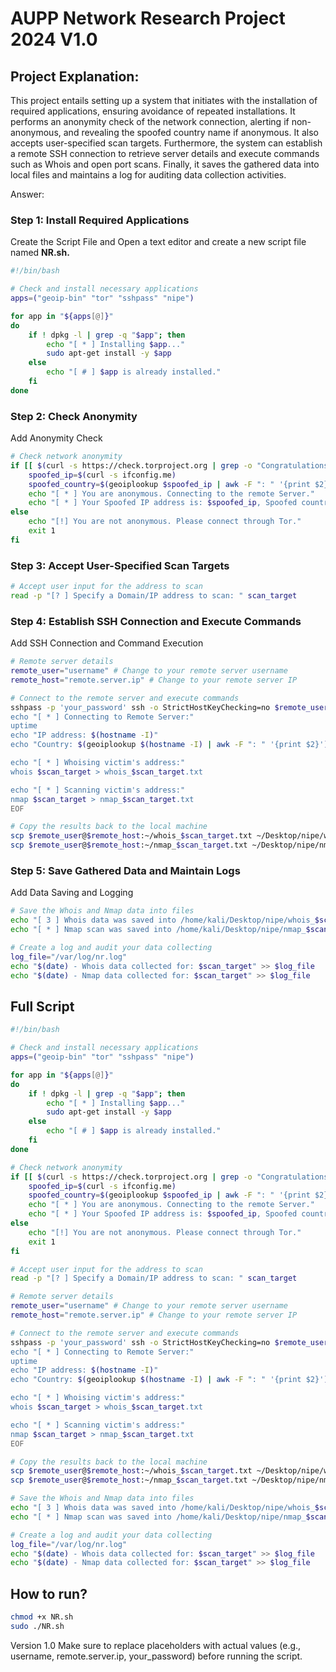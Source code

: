 # AUPP Network Research Project 2024 V1.0

## Project Explanation:

This project entails setting up a system that initiates with the installation of required applications, ensuring avoidance of repeated installations. It performs an anonymity check of the network connection, alerting if non-anonymous, and revealing the spoofed country name if anonymous. It also accepts user-specified scan targets. Furthermore, the system can establish a remote SSH connection to retrieve server details and execute commands such as Whois and open port scans. Finally, it saves the gathered data into local files and maintains a log for auditing data collection activities.

Answer: 


### Step 1: Install Required Applications


Create the Script File and Open a text editor and create a new script file named **NR.sh.**

```bash
#!/bin/bash

# Check and install necessary applications
apps=("geoip-bin" "tor" "sshpass" "nipe")

for app in "${apps[@]}"
do
    if ! dpkg -l | grep -q "$app"; then
        echo "[ * ] Installing $app..."
        sudo apt-get install -y $app
    else
        echo "[ # ] $app is already installed."
    fi
done
````

### Step 2: Check Anonymity


Add Anonymity Check

```bash
# Check network anonymity
if [[ $(curl -s https://check.torproject.org | grep -o "Congratulations. This browser is configured to use Tor.") ]]; then
    spoofed_ip=$(curl -s ifconfig.me)
    spoofed_country=$(geoiplookup $spoofed_ip | awk -F ": " '{print $2}')
    echo "[ * ] You are anonymous. Connecting to the remote Server."
    echo "[ * ] Your Spoofed IP address is: $spoofed_ip, Spoofed country: $spoofed_country"
else
    echo "[!] You are not anonymous. Please connect through Tor."
    exit 1
fi
```

### Step 3: Accept User-Specified Scan Targets

```bash
# Accept user input for the address to scan
read -p "[? ] Specify a Domain/IP address to scan: " scan_target
```


### Step 4: Establish SSH Connection and Execute Commands

Add SSH Connection and Command Execution

```bash
# Remote server details
remote_user="username" # Change to your remote server username
remote_host="remote.server.ip" # Change to your remote server IP

# Connect to the remote server and execute commands
sshpass -p 'your_password' ssh -o StrictHostKeyChecking=no $remote_user@$remote_host << EOF
echo "[ * ] Connecting to Remote Server:"
uptime
echo "IP address: $(hostname -I)"
echo "Country: $(geoiplookup $(hostname -I) | awk -F ": " '{print $2}')"

echo "[ * ] Whoising victim's address:"
whois $scan_target > whois_$scan_target.txt

echo "[ * ] Scanning victim's address:"
nmap $scan_target > nmap_$scan_target.txt
EOF

# Copy the results back to the local machine
scp $remote_user@$remote_host:~/whois_$scan_target.txt ~/Desktop/nipe/whois_$scan_target.txt
scp $remote_user@$remote_host:~/nmap_$scan_target.txt ~/Desktop/nipe/nmap_$scan_target.txt
```

### Step 5: Save Gathered Data and Maintain Logs

Add Data Saving and Logging

```bash
# Save the Whois and Nmap data into files
echo "[ 3 ] Whois data was saved into /home/kali/Desktop/nipe/whois_$scan_target.txt."
echo "[ * ] Nmap scan was saved into /home/kali/Desktop/nipe/nmap_$scan_target.txt."

# Create a log and audit your data collecting
log_file="/var/log/nr.log"
echo "$(date) - Whois data collected for: $scan_target" >> $log_file
echo "$(date) - Nmap data collected for: $scan_target" >> $log_file
```

## Full Script
```bash
#!/bin/bash

# Check and install necessary applications
apps=("geoip-bin" "tor" "sshpass" "nipe")

for app in "${apps[@]}"
do
    if ! dpkg -l | grep -q "$app"; then
        echo "[ * ] Installing $app..."
        sudo apt-get install -y $app
    else
        echo "[ # ] $app is already installed."
    fi
done

# Check network anonymity
if [[ $(curl -s https://check.torproject.org | grep -o "Congratulations. This browser is configured to use Tor.") ]]; then
    spoofed_ip=$(curl -s ifconfig.me)
    spoofed_country=$(geoiplookup $spoofed_ip | awk -F ": " '{print $2}')
    echo "[ * ] You are anonymous. Connecting to the remote Server."
    echo "[ * ] Your Spoofed IP address is: $spoofed_ip, Spoofed country: $spoofed_country"
else
    echo "[!] You are not anonymous. Please connect through Tor."
    exit 1
fi

# Accept user input for the address to scan
read -p "[? ] Specify a Domain/IP address to scan: " scan_target

# Remote server details
remote_user="username" # Change to your remote server username
remote_host="remote.server.ip" # Change to your remote server IP

# Connect to the remote server and execute commands
sshpass -p 'your_password' ssh -o StrictHostKeyChecking=no $remote_user@$remote_host << EOF
echo "[ * ] Connecting to Remote Server:"
uptime
echo "IP address: $(hostname -I)"
echo "Country: $(geoiplookup $(hostname -I) | awk -F ": " '{print $2}')"

echo "[ * ] Whoising victim's address:"
whois $scan_target > whois_$scan_target.txt

echo "[ * ] Scanning victim's address:"
nmap $scan_target > nmap_$scan_target.txt
EOF

# Copy the results back to the local machine
scp $remote_user@$remote_host:~/whois_$scan_target.txt ~/Desktop/nipe/whois_$scan_target.txt
scp $remote_user@$remote_host:~/nmap_$scan_target.txt ~/Desktop/nipe/nmap_$scan_target.txt

# Save the Whois and Nmap data into files
echo "[ 3 ] Whois data was saved into /home/kali/Desktop/nipe/whois_$scan_target.txt."
echo "[ * ] Nmap scan was saved into /home/kali/Desktop/nipe/nmap_$scan_target.txt."

# Create a log and audit your data collecting
log_file="/var/log/nr.log"
echo "$(date) - Whois data collected for: $scan_target" >> $log_file
echo "$(date) - Nmap data collected for: $scan_target" >> $log_file

```

## How to run?

```bash
chmod +x NR.sh
sudo ./NR.sh
```
Version 1.0
Make sure to replace placeholders with actual values (e.g., username, remote.server.ip, your_password) before running the script.
